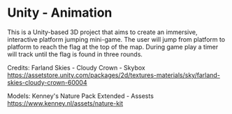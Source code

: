 # Unity - Animation

This is a Unity-based 3D project that aims to create an immersive, interactive platform jumping mini-game. The user will jump from platform to platform to reach the flag at the top of the map. During game play a timer will track until the flag is found in three rounds.





Credits:
Farland Skies - Cloudy Crown - Skybox 
https://assetstore.unity.com/packages/2d/textures-materials/sky/farland-skies-cloudy-crown-60004

Models: Kenney's Nature Pack Extended - Assests
https://www.kenney.nl/assets/nature-kit
